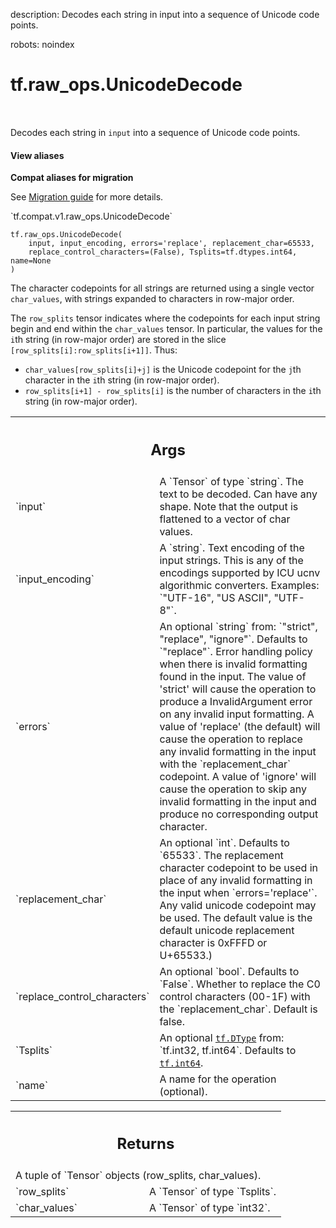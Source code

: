 description: Decodes each string in input into a sequence of Unicode code points.

robots: noindex

# tf.raw_ops.UnicodeDecode

<!-- Insert buttons and diff -->

<table class="tfo-notebook-buttons tfo-api nocontent" align="left">

</table>



Decodes each string in `input` into a sequence of Unicode code points.

<section class="expandable">
  <h4 class="showalways">View aliases</h4>
  <p>
<b>Compat aliases for migration</b>
<p>See
<a href="https://www.tensorflow.org/guide/migrate">Migration guide</a> for
more details.</p>
<p>`tf.compat.v1.raw_ops.UnicodeDecode`</p>
</p>
</section>

<pre class="devsite-click-to-copy prettyprint lang-py tfo-signature-link">
<code>tf.raw_ops.UnicodeDecode(
    input, input_encoding, errors='replace', replacement_char=65533,
    replace_control_characters=(False), Tsplits=tf.dtypes.int64, name=None
)
</code></pre>



<!-- Placeholder for "Used in" -->

The character codepoints for all strings are returned using a single vector
`char_values`, with strings expanded to characters in row-major order.

The `row_splits` tensor indicates where the codepoints for
each input string begin and end within the `char_values` tensor.
In particular, the values for the `i`th
string (in row-major order) are stored in the slice
`[row_splits[i]:row_splits[i+1]]`. Thus:

* `char_values[row_splits[i]+j]` is the Unicode codepoint for the `j`th
  character in the `i`th string (in row-major order).
* `row_splits[i+1] - row_splits[i]` is the number of characters in the `i`th
  string (in row-major order).

<!-- Tabular view -->
 <table class="responsive fixed orange">
<colgroup><col width="214px"><col></colgroup>
<tr><th colspan="2"><h2 class="add-link">Args</h2></th></tr>

<tr>
<td>
`input`
</td>
<td>
A `Tensor` of type `string`.
The text to be decoded. Can have any shape. Note that the output is flattened
to a vector of char values.
</td>
</tr><tr>
<td>
`input_encoding`
</td>
<td>
A `string`.
Text encoding of the input strings. This is any of the encodings supported
by ICU ucnv algorithmic converters. Examples: `"UTF-16", "US ASCII", "UTF-8"`.
</td>
</tr><tr>
<td>
`errors`
</td>
<td>
An optional `string` from: `"strict", "replace", "ignore"`. Defaults to `"replace"`.
Error handling policy when there is invalid formatting found in the input.
The value of 'strict' will cause the operation to produce a InvalidArgument
error on any invalid input formatting. A value of 'replace' (the default) will
cause the operation to replace any invalid formatting in the input with the
`replacement_char` codepoint. A value of 'ignore' will cause the operation to
skip any invalid formatting in the input and produce no corresponding output
character.
</td>
</tr><tr>
<td>
`replacement_char`
</td>
<td>
An optional `int`. Defaults to `65533`.
The replacement character codepoint to be used in place of any invalid
formatting in the input when `errors='replace'`. Any valid unicode codepoint may
be used. The default value is the default unicode replacement character is
0xFFFD or U+65533.)
</td>
</tr><tr>
<td>
`replace_control_characters`
</td>
<td>
An optional `bool`. Defaults to `False`.
Whether to replace the C0 control characters (00-1F) with the
`replacement_char`. Default is false.
</td>
</tr><tr>
<td>
`Tsplits`
</td>
<td>
An optional <a href="../../tf/dtypes/DType.md"><code>tf.DType</code></a> from: `tf.int32, tf.int64`. Defaults to <a href="../../tf.md#int64"><code>tf.int64</code></a>.
</td>
</tr><tr>
<td>
`name`
</td>
<td>
A name for the operation (optional).
</td>
</tr>
</table>



<!-- Tabular view -->
 <table class="responsive fixed orange">
<colgroup><col width="214px"><col></colgroup>
<tr><th colspan="2"><h2 class="add-link">Returns</h2></th></tr>
<tr class="alt">
<td colspan="2">
A tuple of `Tensor` objects (row_splits, char_values).
</td>
</tr>
<tr>
<td>
`row_splits`
</td>
<td>
A `Tensor` of type `Tsplits`.
</td>
</tr><tr>
<td>
`char_values`
</td>
<td>
A `Tensor` of type `int32`.
</td>
</tr>
</table>

